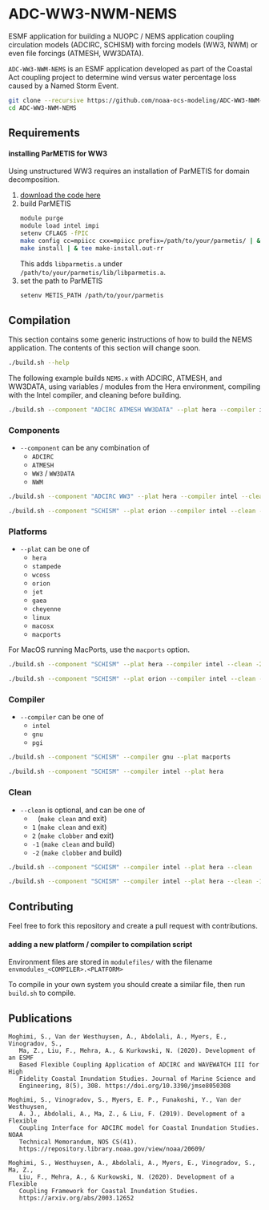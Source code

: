 # ADC-WW3-NWM-NEMS

ESMF application for building a NUOPC / NEMS application coupling
circulation models (ADCIRC, SCHISM) with forcing models (WW3, NWM) or
even file forcings (ATMESH, WW3DATA).

`ADC-WW3-NWM-NEMS` is an ESMF application developed as part of the
Coastal Act coupling project to determine wind versus water percentage
loss caused by a Named Storm Event.

```bash
git clone --recursive https://github.com/noaa-ocs-modeling/ADC-WW3-NWM-NEMS
cd ADC-WW3-NWM-NEMS
```

## Requirements

#### installing ParMETIS for WW3

Using unstructured WW3 requires an installation of ParMETIS for domain
decomposition.

1. [download the code here](http://glaros.dtc.umn.edu/gkhome/metis/parmetis/download)
2. build ParMETIS
    ```bash
    module purge
    module load intel impi
    setenv CFLAGS -fPIC
    make config cc=mpiicc cxx=mpiicc prefix=/path/to/your/parmetis/ | & tee config.out-rr
    make install | & tee make-install.out-rr
    ```
   This adds `libparmetis.a`
   under `/path/to/your/parmetis/lib/libparmetis.a`.
3. set the path to ParMETIS
    ```bash
    setenv METIS_PATH /path/to/your/parmetis
    ```

## Compilation

This section contains some generic instructions of how to build the NEMS
application. The contents of this section will change soon.

```bash
./build.sh --help
```

The following example builds `NEMS.x` with ADCIRC, ATMESH, and WW3DATA,
using variables / modules from the Hera environment, compiling with the
Intel compiler, and cleaning before building.

```bash
./build.sh --component "ADCIRC ATMESH WW3DATA" --plat hera --compiler intel --clean -2 
```

### Components

- `--component` can be any combination of
    - `ADCIRC`
    - `ATMESH`
    - `WW3` / `WW3DATA`
    - `NWM`

```bash
./build.sh --component "ADCIRC WW3" --plat hera --compiler intel --clean -2 
```

```bash
./build.sh --component "SCHISM" --plat orion --compiler intel --clean -2
```

### Platforms

- `--plat` can be one of
    - `hera`
    - `stampede`
    - `wcoss`
    - `orion`
    - `jet`
    - `gaea`
    - `cheyenne`
    - `linux`
    - `macosx`
    - `macports`

For MacOS running MacPorts, use the `macports` option.

```bash
./build.sh --component "SCHISM" --plat hera --compiler intel --clean -2
```

```bash
./build.sh --component "SCHISM" --plat orion --compiler intel --clean -2
```

### Compiler

- `--compiler` can be one of
    - `intel`
    - `gnu`
    - `pgi`

```bash
./build.sh --component "SCHISM" --compiler gnu --plat macports
```

```bash
./build.sh --component "SCHISM" --compiler intel --plat hera
```

### Clean

- `--clean` is optional, and can be one of
    - ` ` (`make clean` and exit)
    - `1` (`make clean` and exit)
    - `2` (`make clobber` and exit)
    - `-1` (`make clean` and build)
    - `-2` (`make clobber` and build)

```bash
./build.sh --component "SCHISM" --compiler intel --plat hera --clean
```

```bash
./build.sh --component "SCHISM" --compiler intel --plat hera --clean -1
```

## Contributing

Feel free to fork this repository and create a pull request with
contributions.

#### adding a new platform / compiler to compilation script

Environment files are stored in `modulefiles/` with the
filename `envmodules_<COMPILER>.<PLATFORM>`

To compile in your own system you should create a similar file, then
run `build.sh` to compile.

## Publications

```
Moghimi, S., Van der Westhuysen, A., Abdolali, A., Myers, E., Vinogradov, S., 
   Ma, Z., Liu, F., Mehra, A., & Kurkowski, N. (2020). Development of an ESMF 
   Based Flexible Coupling Application of ADCIRC and WAVEWATCH III for High 
   Fidelity Coastal Inundation Studies. Journal of Marine Science and 
   Engineering, 8(5), 308. https://doi.org/10.3390/jmse8050308

Moghimi, S., Vinogradov, S., Myers, E. P., Funakoshi, Y., Van der Westhuysen, 
   A. J., Abdolali, A., Ma, Z., & Liu, F. (2019). Development of a Flexible 
   Coupling Interface for ADCIRC model for Coastal Inundation Studies. NOAA 
   Technical Memorandum, NOS CS(41). 
   https://repository.library.noaa.gov/view/noaa/20609/

Moghimi, S., Westhuysen, A., Abdolali, A., Myers, E., Vinogradov, S., Ma, Z., 
   Liu, F., Mehra, A., & Kurkowski, N. (2020). Development of a Flexible 
   Coupling Framework for Coastal Inundation Studies. 
   https://arxiv.org/abs/2003.12652
```
